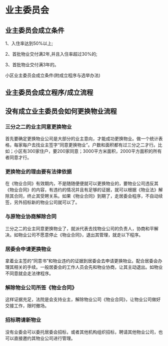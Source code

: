 # 业主委员会

## 业主委员会成立条件

1、入住率达到50%以上;

2、首批物业交付满2年,并且入住率超过30%的;

3、首批物业交付满3年的。

小区业主委员会成立条件\(附成立程序与选举办法\)

## 业主委员会成立程序/成立流程

## 没有成立业主委员会如何更换物业流程

### 三分之二的业主同意更换物业

首先要确定更换物业公司是大部分的业主意向，才能成功更换物业。做一个统计表格，每家每户去找业主签字“同意更换物业”。户数和面积都有过三分之二才行。比如；小区有300家住户，要200家同意；3000平方米面积，2000平方面积的所有者同意才行。

### 更换物业的理由要有法律依据

在《物业合同》有效期内，不是随随便便就可以更换物业的，要物业公司违反其《物业合同》的内容，有违约的情况并且有足够的证据，就可以根据《物业法》解除其合同，终止其受聘关系。如果《物业合同》到期了，走居委会程序，不自动续签，另外招标新的物业公司就可以了。

### 与原物业协商解除合同

三分之二的业主同意更换物业了，就派代表去找物业公司的负责人，协商和平解决。如物业公司不愿意停止《物业合同》，退出其管理，就走以下程序。

### 居委会申请更换物业

拿着业主签的“同意书”和物业违约的证据到居委会去申请更换物业。配合居委会办理其相关的手续。一般居委会的工作人员会先和物业协商，让其主动退出。如物业不同意就会走法律程序。

### 解除物业公司所签《物业合同》

这样证据充足，法院是会支持业主，解除物业公司《物业合同》，让物业公司做好交接工作，限时撤场。

### 招标聘请新物业

没有业委会可以委托居委会招标，或者其他机构组织招标，聘请其他物业公司，也可以直接邀约其物业公司进行管理。
